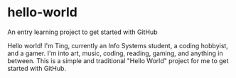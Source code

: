 # hello-world
An entry learning project to get started with GitHub

Hello world! I'm Ting, currently an Info Systems student, a coding hobbyist, and a gamer. I'm into art, music, coding, reading, gaming, and anything in between. This is a simple and traditional "Hello World" project for me to get started with GitHub.
